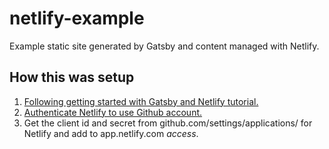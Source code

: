 # netlify-example
Example static site generated by Gatsby and content managed with Netlify.

## How this was setup

1. [Following getting started with Gatsby and Netlify tutorial.](https://www.gatsbyjs.org/docs/netlify-cms/)
2. [Authenticate Netlify to use Github account.](https://www.netlify.com/docs/authentication-providers/#using-an-authentication-provider)
3. Get the client id and secret from github.com/settings/applications/ for Netlify and add to app.netlify.com *access*.
